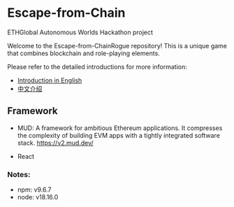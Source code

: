 # Escape-from-Chain

ETHGlobal Autonomous Worlds Hackathon project

Welcome to the Escape-from-ChainRogue repository! This is a unique game that combines blockchain and role-playing elements.

Please refer to the detailed introductions for more information:
- [Introduction in English](./docs/introduction_en.md)
- [中文介绍](./docs/introduction_zh.md)


## Framework

- MUD: A framework for ambitious Ethereum applications. It compresses the complexity of building EVM apps with a tightly integrated software stack.
  https://v2.mud.dev/

- React

### Notes:

- npm: v9.6.7
- node: v18.16.0
